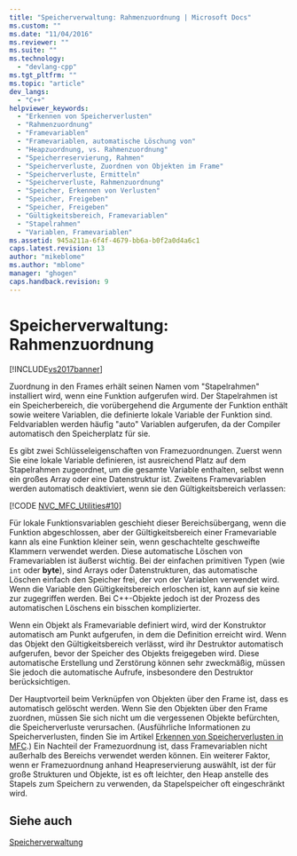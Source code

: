 ```yaml
---
title: "Speicherverwaltung: Rahmenzuordnung | Microsoft Docs"
ms.custom: ""
ms.date: "11/04/2016"
ms.reviewer: ""
ms.suite: ""
ms.technology: 
  - "devlang-cpp"
ms.tgt_pltfrm: ""
ms.topic: "article"
dev_langs: 
  - "C++"
helpviewer_keywords: 
  - "Erkennen von Speicherverlusten"
  - "Rahmenzuordnung"
  - "Framevariablen"
  - "Framevariablen, automatische Löschung von"
  - "Heapzuordnung, vs. Rahmenzuordnung"
  - "Speicherreservierung, Rahmen"
  - "Speicherverluste, Zuordnen von Objekten im Frame"
  - "Speicherverluste, Ermitteln"
  - "Speicherverluste, Rahmenzuordnung"
  - "Speicher, Erkennen von Verlusten"
  - "Speicher, Freigeben"
  - "Speicher, Freigeben"
  - "Gültigkeitsbereich, Framevariablen"
  - "Stapelrahmen"
  - "Variablen, Framevariablen"
ms.assetid: 945a211a-6f4f-4679-bb6a-b0f2a0d4a6c1
caps.latest.revision: 13
author: "mikeblome"
ms.author: "mblome"
manager: "ghogen"
caps.handback.revision: 9
---
```

# Speicherverwaltung: Rahmenzuordnung
[!INCLUDE[vs2017banner](../assembler/inline/includes/vs2017banner.md)]

Zuordnung in den Frames erhält seinen Namen vom "Stapelrahmen" installiert wird, wenn eine Funktion aufgerufen wird.  Der Stapelrahmen ist ein Speicherbereich, die vorübergehend die Argumente der Funktion enthält sowie weitere Variablen, die definierte lokale Variable der Funktion sind.  Feldvariablen werden häufig "auto" Variablen aufgerufen, da der Compiler automatisch den Speicherplatz für sie.  
  
 Es gibt zwei Schlüsseleigenschaften von Framezuordnungen.  Zuerst wenn Sie eine lokale Variable definieren, ist ausreichend Platz auf dem Stapelrahmen zugeordnet, um die gesamte Variable enthalten, selbst wenn ein großes Array oder eine Datenstruktur ist.  Zweitens Framevariablen werden automatisch deaktiviert, wenn sie den Gültigkeitsbereich verlassen:  
  
 [!CODE [NVC_MFC_Utilities#10](../CodeSnippet/VS_Snippets_Cpp/NVC_MFC_Utilities#10)]  
  
 Für lokale Funktionsvariablen geschieht dieser Bereichsübergang, wenn die Funktion abgeschlossen, aber der Gültigkeitsbereich einer Framevariable kann als eine Funktion kleiner sein, wenn geschachtelte geschweifte Klammern verwendet werden.  Diese automatische Löschen von Framevariablen ist äußerst wichtig.  Bei der einfachen primitiven Typen \(wie `int` oder **byte**\), sind Arrays oder Datenstrukturen, das automatische Löschen einfach den Speicher frei, der von der Variablen verwendet wird.  Wenn die Variable den Gültigkeitsbereich erloschen ist, kann auf sie keine zur zugegriffen werden.  Bei C\+\+\-Objekte jedoch ist der Prozess des automatischen Löschens ein bisschen komplizierter.  
  
 Wenn ein Objekt als Framevariable definiert wird, wird der Konstruktor automatisch am Punkt aufgerufen, in dem die Definition erreicht wird.  Wenn das Objekt den Gültigkeitsbereich verlässt, wird ihr Destruktor automatisch aufgerufen, bevor der Speicher des Objekts freigegeben wird.  Diese automatische Erstellung und Zerstörung können sehr zweckmäßig, müssen Sie jedoch die automatische Aufrufe, insbesondere den Destruktor berücksichtigen.  
  
 Der Hauptvorteil beim Verknüpfen von Objekten über den Frame ist, dass es automatisch gelöscht werden.  Wenn Sie den Objekten über den Frame zuordnen, müssen Sie sich nicht um die vergessenen Objekte befürchten, die Speicherverluste verursachen. \(Ausführliche Informationen zu Speicherverlusten, finden Sie im Artikel [Erkennen von Speicherverlusten in MFC](assetId:///29ee8909-96e9-4246-9332-d3a8aa8d4658).\) Ein Nachteil der Framezuordnung ist, dass Framevariablen nicht außerhalb des Bereichs verwendet werden können.  Ein weiterer Faktor, wenn er Framezuordnung anhand Heapreservierung auswählt, ist der für große Strukturen und Objekte, ist es oft leichter, den Heap anstelle des Stapels zum Speichern zu verwenden, da Stapelspeicher oft eingeschränkt wird.  
  
## Siehe auch  
 [Speicherverwaltung](../mfc/memory-management.md)